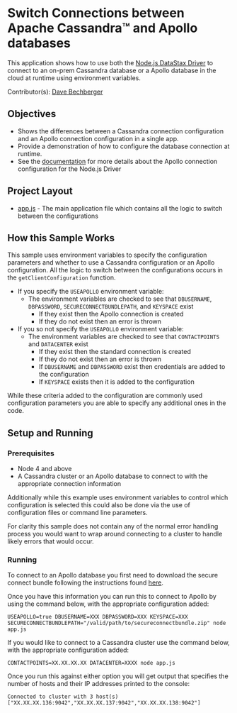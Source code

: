 # Switch Connections between Apache Cassandra™ and Apollo databases
This application shows how to use both the [Node.js DataStax Driver](https://docs.datastax.com/en/developer/nodejs-driver/latest) to connect to an on-prem Cassandra database or a Apollo database in the cloud at runtime using environment variables.

Contributor(s): [Dave Bechberger](https://github.com/bechbd)

## Objectives
* Shows the differences between a Cassandra connection configuration and an Apollo connection configuration in a single app.
* Provide a demonstration of how to configure the database connection at runtime.
* See the [documentation](https://docs.datastax.com/en/developer/nodejs-driver/latest/features/cloud/) for more details about the Apollo connection configuration for the Node.js Driver

## Project Layout
* [app.js](app.js) - The main application file which contains all the logic to switch between the configurations

## How this Sample Works
This sample uses environment variables to specify the configuration parameters and whether to use a Cassandra configuration or an Apollo configuration.  All the logic to switch between the configurations occurs in the `getClientConfiguration` function.  
* If you specify the `USEAPOLLO` environment variable:
   	* The environment variables are checked to see that `DBUSERNAME`, `DBPASSWORD`, `SECURECONNECTBUNDLEPATH`, and `KEYSPACE` exist
		* If they exist then the Apollo connection is created
		* If they do not exist then an error is thrown
* If you so not specify the `USEAPOLLO` environment variable:
   	* The environment variables are checked to see that `CONTACTPOINTS` and `DATACENTER` exist
		* If they exist then the standard connection is created
		* If they do not exist then an error is thrown
		* If `DBUSERNAME` and `DBPASSWORD` exist then credentials are added to the configuration
		* If `KEYSPACE` exists then it is added to the configuration

While these criteria added to the configuration are commonly used configuration parameters you are able to specify any additional ones in the code.

## Setup and Running

### Prerequisites
* Node 4 and above
* A Cassandra cluster or an Apollo database to connect to with the appropriate connection information

Additionally while this example uses environment variables to control which configuration is selected this could also be done via the use of configuration files or command line parameters.

For clarity this sample does not contain any of the normal error handling process you would want to wrap around connecting to a cluster to handle likely errors that would occur.

### Running

To connect to an Apollo database you first need to download the secure connect bundle following the instructions found [here](https://docs.datastax.com/en/landing_page/doc/landing_page/cloud.html).

Once you have this information you can run this to connect to Apollo by using the command below, with the appropriate configuration added:

`USEAPOLLO=true DBUSERNAME=XXX DBPASSWORD=XXX KEYSPACE=XXX SECURECONNECTBUNDLEPATH="/valid/path/to/secureconnectbundle.zip" node app.js`

If you would like to connect to a Cassandra cluster use the command below, with the appropriate configuration added:

`CONTACTPOINTS=XX.XX.XX.XX DATACENTER=XXXX node app.js`

Once you run this against either option you will get output that specifies the number of hosts and their IP addresses printed to the console:

```Connected to cluster with 3 host(s) ["XX.XX.XX.136:9042","XX.XX.XX.137:9042","XX.XX.XX.138:9042"]```
